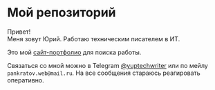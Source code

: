 # Мой репозиторий

Привет!  
Меня зовут Юрий. Работаю техническим писателем в ИТ.

Это мой [сайт-портфолио]((https://www.myrepo.ru)) для поиска работы.

Связаться со мной можно в Telegram [@yuptechwriter](https://t.me/yuptechwriter) или по мейлу `pankratov.web@mail.ru`. На все сообщения стараюсь реагировать оперативно.

